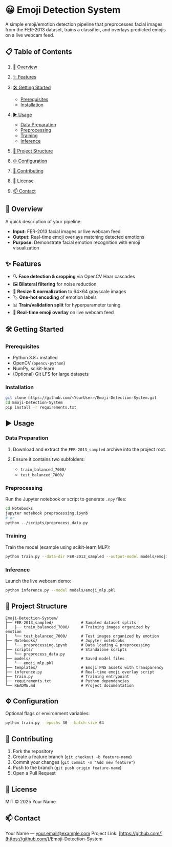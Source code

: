 # 😀 Emoji Detection System

A simple emoji/emotion detection pipeline that preprocesses facial images from the FER-2013 dataset, trains a classifier, and overlays predicted emojis on a live webcam feed.

## 📋 Table of Contents

1. [🚀 Overview](#-overview)
2. [✨ Features](#-features)
3. [🛠️ Getting Started](#-getting-started)

   * [Prerequisites](#prerequisites)
   * [Installation](#installation)
4. [▶️ Usage](#usage)

   * [Data Preparation](#data-preparation)
   * [Preprocessing](#preprocessing)
   * [Training](#training)
   * [Inference](#inference)
5. [📁 Project Structure](#-project-structure)
6. [⚙️ Configuration](#-configuration)
7. [🤝 Contributing](#-contributing)
8. [📄 License](#-license)
9. [📫 Contact](#-contact)

## 🚀 Overview

A quick description of your pipeline:

* **Input:** FER-2013 facial images or live webcam feed
* **Output:** Real-time emoji overlays matching detected emotions
* **Purpose:** Demonstrate facial emotion recognition with emoji visualization

## ✨ Features

* 🔍 **Face detection & cropping** via OpenCV Haar cascades
* 🖼️ **Bilateral filtering** for noise reduction
* 🔄 **Resize & normalization** to 64×64 grayscale images
* 🏷️ **One-hot encoding** of emotion labels
* 📊 **Train/validation split** for hyperparameter tuning
* 🎥 **Real-time emoji overlay** on live webcam feed

## 🛠️ Getting Started

### Prerequisites

* Python 3.8+ installed
* OpenCV (`opencv-python`)
* NumPy, scikit-learn
* (Optional) Git LFS for large datasets

### Installation

```bash
git clone https://github.com/<YourUser>/Emoji-Detection-System.git
cd Emoji-Detection-System
pip install -r requirements.txt
```

## ▶️ Usage

### Data Preparation

1. Download and extract the `FER-2013_sampled` archive into the project root.
2. Ensure it contains two subfolders:

   * `train_balanced_7000/`
   * `test_balanced_7000/`

### Preprocessing

Run the Jupyter notebook or script to generate `.npy` files:

```bash
cd Notebooks
jupyter notebook preprocessing.ipynb
# or
python ../scripts/preprocess_data.py
```

### Training

Train the model (example using scikit-learn MLP):

```bash
python train.py --data-dir FER-2013_sampled --output-model models/emoji_mlp.pkl
```

### Inference

Launch the live webcam demo:

```bash
python inference.py --model models/emoji_mlp.pkl
```

## 📁 Project Structure

```
Emoji-Detection-System/
├── FER-2013_sampled/            # Sampled dataset splits
│   ├── train_balanced_7000/     # Training images organized by emotion
│   └── test_balanced_7000/      # Test images organized by emotion
├── Notebooks/                   # Jupyter notebooks
│   └── preprocessing.ipynb      # Data loading & preprocessing
├── scripts/                     # Standalone scripts
│   └── preprocess_data.py
├── models/                      # Saved model files
│   └── emoji_mlp.pkl
├── templates/                   # Emoji PNG assets with transparency
├── inference.py                 # Real-time emoji overlay script
├── train.py                     # Training entrypoint
├── requirements.txt             # Python dependencies
└── README.md                    # Project documentation
```

## ⚙️ Configuration

Optional flags or environment variables:

```bash
python train.py --epochs 30 --batch-size 64
```

## 🤝 Contributing

1. Fork the repository
2. Create a feature branch (`git checkout -b feature-name`)
3. Commit your changes (`git commit -m "Add new feature"`)
4. Push to the branch (`git push origin feature-name`)
5. Open a Pull Request

## 📄 License

MIT © 2025 Your Name

## 📫 Contact

Your Name — [your.email@example.com](mailto:your.email@example.com)
Project Link: [https://github.com/](https://github.com/)<YourUser>/Emoji-Detection-System
